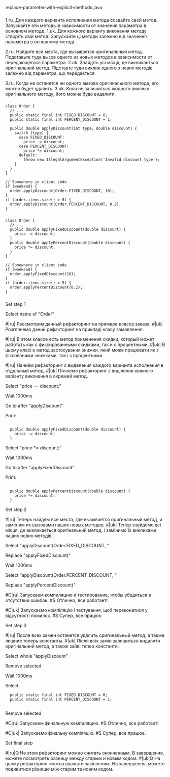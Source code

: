 replace-parameter-with-explicit-methods:java

###

1.ru. Для каждого варианта исполнения метода создайте свой метод. Запускайте эти методы в зависимости от значения параметра в основном методе.
1.uk. Для кожного варіанту виконання методу створіть свій метод. Запускайте ці методи залежно від значення параметра в основному методі.

2.ru. Найдите все места, где вызывается оригинальный метод. Подставьте туда вызов одного из новых методов в зависимости от передающегося параметра.
2.uk. Знайдіть усі місця, де викликається оригінальний метод. Підставте туди виклик одного з нових методів залежно від параметра, що передається.

3.ru. Когда не останется ни одного вызова оригинального метода, его можно будет удалить.
3.uk. Коли не залишиться жодного виклику оригінального методу, його можна буде видалити.



###

```
class Order {
  // ...
  public static final int FIXED_DISCOUNT = 0;
  public static final int PERCENT_DISCOUNT = 1;

  public double applyDiscount(int type, double discount) {
    switch (type) {
      case FIXED_DISCOUNT:
        price -= discount;
      case PERCENT_DISCOUNT:
        price *= discount;
      default:
        throw new IllegalArgumentException('Invalid discount type');
    }
  }
}

// Somewhere in client code
if (weekend) {
  order.applyDiscount(Order.FIXED_DISCOUNT, 10);
}
if (order.items.size() > 5) {
  order.applyDiscount(Order.PERCENT_DISCOUNT, 0.2);
}
```

###

```
class Order {
  // ...
  public double applyFixedDiscount(double discount) {
    price -= discount;
  }
  public double applyPercentDiscount(double discount) {
    price *= discount;
  }
}

// Somewhere in client code
if (weekend) {
  order.applyFixedDiscount(10);
}
if (order.items.size() > 5) {
  order.applyPercentDiscount(0.2);
}
```

###

Set step 1

Select name of "Order"

#|ru| Рассмотрим данный рефакторинг на примере класса заказа.
#|uk| Розглянемо даний рефакторинг на прикладі класу замовлення.

#|ru| В этом классе есть метод применения скидки, который может работать как с фиксированными скидками, так и с процентными.
#|uk| В цьому класі є метод застосування знижки, який може працювати як з фіксованими знижками, так і з процентними.

#|ru| Начнём рефакторинг с выделения каждого варианта исполнения в отдельный метод.
#|uk| Почнемо рефакторинг з виділення кожного варіанту виконання в окремий метод.

Select "price -= discount;"

Wait 1000ms

Go to after "applyDiscount"

Print:
```

  public double applyFixedDiscount(double discount) {
    price -= discount;
  }
```

Select "price *= discount;"

Wait 1000ms

Go to after "applyFixedDiscount"

Print:
```

  public double applyPercentDiscount(double discount) {
    price *= discount;
  }
```

Set step 2

#|ru| Теперь найдём все места, где вызывается оригинальный метод, и заменим их вызовами наших новых методов.
#|uk| Тепер знайдемо всі місця, де викликається оригінальний метод, і замінимо їх викликами наших нових методів.

Select "applyDiscount(Order.FIXED_DISCOUNT, "

Replace "applyFixedDiscount("

Wait 1000ms

Select "applyDiscount(Order.PERCENT_DISCOUNT, "

Replace "applyPercentDiscount("

#C|ru| Запускаем компиляцию и тестирование, чтобы убедиться в отсутствии ошибок.
#S Отлично, все работает!

#C|uk| Запускаємо компіляцію і тестування, щоб переконатися у відсутності помилок.
#S Супер, все працює.

Set step 3

#|ru| После всех замен останется удалить оригинальный метод, а также лишние теперь константы.
#|uk| Після всіх замін залишиться видалити оригінальний метод, а також зайві тепер константи.

Select whole "applyDiscount"

Remove selected

Wait 1000ms

Select:
```
  public static final int FIXED_DISCOUNT = 0;
  public static final int PERCENT_DISCOUNT = 1;


```
Remove selected

#C|ru| Запускаем финальную компиляцию.
#S Отлично, все работает!

#C|uk| Запускаємо фінальну компіляцію.
#S Супер, все працює.

Set final step

#|ru|Q На этом рефакторинг можно считать оконченным. В завершение, можете посмотреть разницу между старым и новым кодом.
#|uk|Q На цьому рефакторинг можна вважати закінченим. На завершення, можете подивитися різницю між старим та новим кодом.